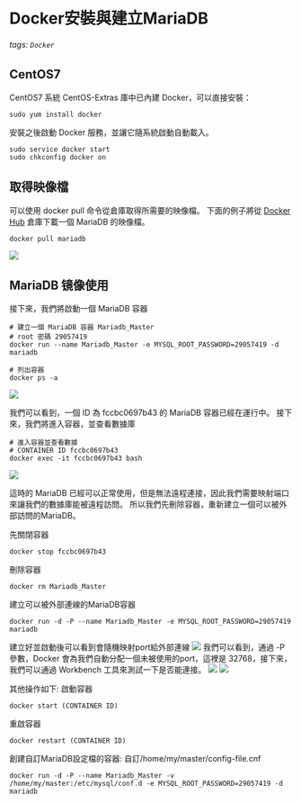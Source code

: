 # Docker安裝與建立MariaDB
###### tags: `Docker`
## CentOS7
CentOS7 系統 CentOS-Extras 庫中已內建 Docker，可以直接安裝：
```
sudo yum install docker
```
安裝之後啟動 Docker 服務，並讓它隨系統啟動自動載入。
```
sudo service docker start
sudo chkconfig docker on
```
## 取得映像檔
可以使用 docker pull 命令從倉庫取得所需要的映像檔。
下面的例子將從 [Docker Hub](https://hub.docker.com/) 倉庫下載一個 MariaDB 的映像檔。
```
docker pull mariadb
```
![](https://i.imgur.com/nKsnqDo.png)
## MariaDB 镜像使用
接下來，我們將啟動一個 MariaDB 容器
```
# 建立一個 MariaDB 容器 Mariadb_Master
# root 密碼 29057419
docker run --name Mariadb_Master -e MYSQL_ROOT_PASSWORD=29057419 -d mariadb

# 列出容器
docker ps -a
```
![](https://i.imgur.com/x2A8eq7.png)

我們可以看到，一個 ID 為 fccbc0697b43 的 MariaDB 容器已經在運行中。
接下來，我們將進入容器，並查看數據庫
```
# 進入容器並查看數據
# CONTAINER ID fccbc0697b43
docker exec -it fccbc0697b43 bash
```
![](https://i.imgur.com/T54tD9E.png)

這時的 MariaDB 已經可以正常使用，但是無法遠程連接，因此我們需要映射端口來讓我們的數據庫能被遠程訪問。
所以我們先刪除容器，重新建立一個可以被外部訪問的MariaDB。

先關閉容器
```
docker stop fccbc0697b43

```
刪除容器
```
docker rm Mariadb_Master
```
建立可以被外部連線的MariaDB容器
```
docker run -d -P --name Mariadb_Master -e MYSQL_ROOT_PASSWORD=29057419 mariadb
```
建立好並啟動後可以看到會隨機映射port給外部連線
![](https://i.imgur.com/RZaunOX.png)
我們可以看到，通過 -P 參數，Docker 會為我們自動分配一個未被使用的port，這裡是 32768，接下來，我們可以通過 Workbench 工具來測試一下是否能連接。
![](https://i.imgur.com/M87nlAH.png)
![](https://i.imgur.com/UpH0riv.png)


其他操作如下:
啟動容器
```
docker start (CONTAINER ID)
```
重啟容器
```
docker restart (CONTAINER ID)
```
創建自訂MariaDB設定檔的容器:
自訂/home/my/master/config-file.cnf
```
docker run -d -P --name Mariadb_Master -v /home/my/master:/etc/mysql/conf.d -e MYSQL_ROOT_PASSWORD=29057419 -d mariadb
```
